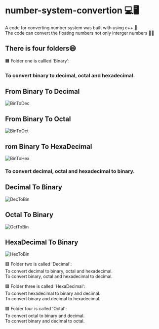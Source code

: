 # number-system-convertion 💻🖥️  
A code for converting number system was built with using c++ 🥇  
The code can convert the floating numbers not only interger numbers 🤯💥   

## There is four folders😄   

🟧 Folder one is callled 'Binary':  
### To convert binary to decimal, octal and hexadecimal.  

## From Binary To Decimal ##  
![BinToDec](https://user-images.githubusercontent.com/74355967/230619064-559816f5-aa90-4525-80ca-a84cf1a04b20.png)  

## From Binary To Octal ##   
![BinToOct](https://user-images.githubusercontent.com/74355967/230619132-392b4444-25ff-4307-8452-aaee2712a08a.png)  

## rom Binary To HexaDecimal ##   
![BinToHex](https://user-images.githubusercontent.com/74355967/230619199-b25fafc2-df05-47ec-88bf-d987467b8bc0.png)  

### To convert decimal, octal and hexadecimal to binary.  

## Decimal To Binary ##  
![DecToBin](https://user-images.githubusercontent.com/74355967/230619347-0bb74dfa-c9fb-4080-bad4-810f1f22706e.png)  

## Octal To Binary ##    
![OctToBin](https://user-images.githubusercontent.com/74355967/230619545-9a946f24-edf9-4f7c-892b-25f7128076db.png)  

## HexaDecimal To Binary ##      
![HexToBin](https://user-images.githubusercontent.com/74355967/230619408-c2f2875c-e467-479f-8e5d-0af3e0a558b6.png)  

🟥 Folder two is called 'Decimal':  
To convert decimal to binary, octal and hexadecimal.  
To convert binary, octal and hexadecimal to decimal.  

🟪 Folder three is called 'HexaDecimal':  
To convert hexadecimal to binary and decimal.  
To convert binary and decimal to hexadecimal.  

🟩 Folder four is called 'Octal':  
To convert octal to binary and decimal.  
To convert binary and decimal to octal.  
 
 
